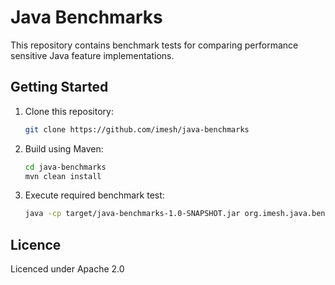 # Java Benchmarks

This repository contains benchmark tests for comparing performance sensitive Java 
feature implementations.

## Getting Started

1. Clone this repository:
   
   ````bash
   git clone https://github.com/imesh/java-benchmarks
   ````
   
2. Build using Maven:
   
   ````bash
   cd java-benchmarks
   mvn clean install
   ````
   
3. Execute required benchmark test:
   
   ````bash
   java -cp target/java-benchmarks-1.0-SNAPSHOT.jar org.imesh.java.benchmark.file.FileReaderBenchmarkMain
   ````

## Licence

Licenced under Apache 2.0
